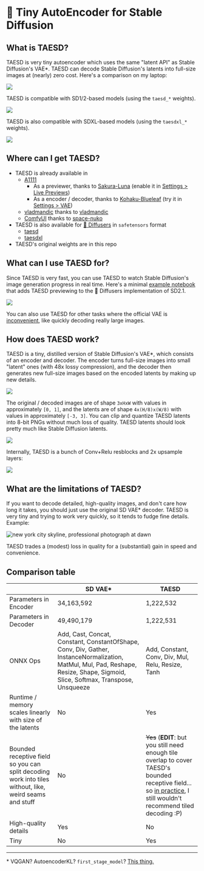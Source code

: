 # 🍰 Tiny AutoEncoder for Stable Diffusion

## What is TAESD?

TAESD is very tiny autoencoder which uses the same "latent API" as Stable Diffusion's VAE*. TAESD can decode Stable Diffusion's latents into full-size images at (nearly) zero cost. Here's a comparison on my laptop:

![](images/screenshot.jpg)

TAESD is compatible with SD1/2-based models (using the `taesd_*` weights).

![](images/screenshot_2.jpg)

TAESD is also compatible with SDXL-based models (using the `taesdxl_*` weights).

![](images/screenshot_3.jpg)

## Where can I get TAESD?

* TAESD is already available in
    * [A1111](https://github.com/AUTOMATIC1111/stable-diffusion-webui)
       * As a previewer, thanks to [Sakura-Luna](https://github.com/AUTOMATIC1111/stable-diffusion-webui/pull/10365) (enable it in [Settings > Live Previews](https://github.com/madebyollin/taesd/issues/7#issuecomment-1669809631))
       * As a encoder / decoder, thanks to [Kohaku-Blueleaf](https://github.com/AUTOMATIC1111/stable-diffusion-webui/pull/12311) (try it in [Settings > VAE](https://github.com/AUTOMATIC1111/stable-diffusion-webui/blob/dev/modules/shared_options.py#L152-L165))
    * [vladmandic](https://github.com/vladmandic/automatic) thanks to [vladmandic](https://github.com/vladmandic/automatic/discussions/99#discussioncomment-6041142)
    * [ComfyUI](https://github.com/comfyanonymous/ComfyUI) thanks to [space-nuko](https://github.com/comfyanonymous/ComfyUI/pull/713)
* TAESD is also available for [🧨 Diffusers](https://huggingface.co/docs/diffusers/main/en/api/models/autoencoder_tiny) in `safetensors` format
   * [taesd](https://huggingface.co/madebyollin/taesd)
   * [taesdxl](https://huggingface.co/madebyollin/taesdxl)
* TAESD's original weights are in this repo

## What can I use TAESD for?

Since TAESD is very fast, you can use TAESD to watch Stable Diffusion's image generation progress in real time. Here's a minimal [example notebook](examples/Previewing_During_Image_Generation.ipynb) that adds TAESD previewing to the 🧨 Diffusers implementation of SD2.1.

![](images/preview_images_1.gif)

You can also use TAESD for other tasks where the official VAE is [inconvenient](https://twitter.com/cloneofsimo/status/1624134163136933893), like quickly decoding really large images.

## How does TAESD work?

TAESD is a tiny, distilled version of Stable Diffusion's VAE*, which consists of an encoder and decoder. The encoder turns full-size images into small "latent" ones (with 48x lossy compression), and the decoder then generates new full-size images based on the encoded latents by making up new details.

![](images/reconstruction_example.jpg)

The original / decoded images are of shape `3xHxW` with values in approximately `[0, 1]`, and the latents are of shape `4x(H/8)x(W/8)` with values in approximately `[-3, 3]`. You can clip and quantize TAESD latents into 8-bit PNGs without much loss of quality. TAESD latents should look pretty much like Stable Diffusion latents.

![](./images/compare_encoders.jpg)

Internally, TAESD is a bunch of Conv+Relu resblocks and 2x upsample layers:

![](./images/taesd_decoder_onnx.jpg)

## What are the limitations of TAESD?

If you want to decode detailed, high-quality images, and don't care how long it takes, you should just use the original SD VAE* decoder. TAESD is very tiny and trying to work very quickly, so it tends to fudge fine details. Example:

![new york city skyline, professional photograph at dawn](images/limitations.jpg)

TAESD trades a (modest) loss in quality for a (substantial) gain in speed and convenience.

## Comparison table

|                                                              | SD VAE*                                                      | TAESD                                                        |
| ------------------------------------------------------------ | ------------------------------------------------------------ | ------------------------------------------------------------ |
| Parameters in Encoder                                        | 34,163,592                                                   | 1,222,532                                                    |
| Parameters in Decoder                                        | 49,490,179                                                   | 1,222,531                                                    |
| ONNX Ops                                                     | Add, Cast, Concat, Constant, ConstantOfShape, Conv, Div, Gather, InstanceNormalization, MatMul, Mul, Pad, Reshape, Resize, Shape, Sigmoid, Slice, Softmax, Transpose, Unsqueeze | Add, Constant, Conv, Div, Mul, Relu, Resize, Tanh            |
| Runtime / memory scales linearly with size of the latents    | No                                                           | Yes                                                          |
| Bounded receptive field so you can split decoding work into tiles without, like, weird seams and stuff | No                                                           | ~~Yes~~ (**EDIT**: but you still need enough tile overlap to cover TAESD's bounded receptive field... so [in practice](https://github.com/madebyollin/taesd/issues/8#issuecomment-1675992525), I still wouldn't recommend tiled decoding :P) |
| High-quality details                                         | Yes                                                          | No                                                           |
| Tiny                                                         | No                                                           | Yes                                                          |


---

\* VQGAN? AutoencoderKL? `first_stage_model`? [This thing.](https://github.com/huggingface/diffusers/blob/main/src/diffusers/models/vae.py)
